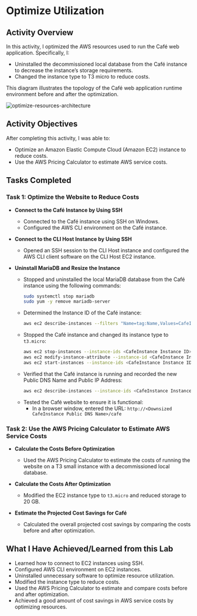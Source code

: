 # Optimize Utilization

## Activity Overview

In this activity, I optimized the AWS resources used to run the Café web application. Specifically, I:

- Uninstalled the decommissioned local database from the Café instance to decrease the instance’s storage requirements.
- Changed the instance type to T3 micro to reduce costs.

This diagram illustrates the topology of the Café web application runtime environment before and after the optimization.

![optimize-resources-architecture](https://github.com/Mohamed-kittany/Canvas-Lab-189-OptimizeUtilization/assets/161580792/68e79487-0ef1-4b1e-8d82-5d2e977a6d9e)

## Activity Objectives

After completing this activity, I was able to:

- Optimize an Amazon Elastic Compute Cloud (Amazon EC2) instance to reduce costs.
- Use the AWS Pricing Calculator to estimate AWS service costs.

## Tasks Completed

### Task 1: Optimize the Website to Reduce Costs

- **Connect to the Café Instance by Using SSH**
  - Connected to the Café instance using SSH on Windows.
  - Configured the AWS CLI environment on the Café instance.
  
- **Connect to the CLI Host Instance by Using SSH**
  - Opened an SSH session to the CLI Host instance and configured the AWS CLI client software on the CLI Host EC2 instance.

- **Uninstall MariaDB and Resize the Instance**
  - Stopped and uninstalled the local MariaDB database from the Café instance using the following commands:
    ```sh
    sudo systemctl stop mariadb
    sudo yum -y remove mariadb-server
    ```
  - Determined the Instance ID of the Café instance:
    ```sh
    aws ec2 describe-instances --filters "Name=tag:Name,Values=CafeInstance" --query "Reservations[*].Instances[*].InstanceId"
    ```
  - Stopped the Café instance and changed its instance type to `t3.micro`:
    ```sh
    aws ec2 stop-instances --instance-ids <CafeInstance Instance ID>
    aws ec2 modify-instance-attribute --instance-id <CafeInstance Instance ID> --instance-type "{\"Value\": \"t3.micro\"}"
    aws ec2 start-instances --instance-ids <CafeInstance Instance ID>
    ```
  - Verified that the Café instance is running and recorded the new Public DNS Name and Public IP Address:
    ```sh
    aws ec2 describe-instances --instance-ids <CafeInstance Instance ID> --query "Reservations[*].Instances[*].[InstanceType,PublicDnsName,PublicIpAddress,State.Name]"
    ```
  - Tested the Café website to ensure it is functional:
    - In a browser window, entered the URL: `http://<Downsized CafeInstance Public DNS Name>/cafe`

### Task 2: Use the AWS Pricing Calculator to Estimate AWS Service Costs

- **Calculate the Costs Before Optimization**
  - Used the AWS Pricing Calculator to estimate the costs of running the website on a T3 small instance with a decommissioned local database.

- **Calculate the Costs After Optimization**
  - Modified the EC2 instance type to `t3.micro` and reduced storage to 20 GB.

- **Estimate the Projected Cost Savings for Café**
  - Calculated the overall projected cost savings by comparing the costs before and after optimization.

## What I Have Achieved/Learned from this Lab

- Learned how to connect to EC2 instances using SSH.
- Configured AWS CLI environment on EC2 instances.
- Uninstalled unnecessary software to optimize resource utilization.
- Modified the instance type to reduce costs.
- Used the AWS Pricing Calculator to estimate and compare costs before and after optimization.
- Achieved a good amount of cost savings in AWS service costs by optimizing resources.

  
